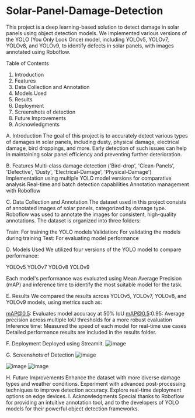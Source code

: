 # Solar-Panel-Damage-Detection
This project is a deep learning-based solution to detect damage in solar panels using object detection models. We implemented various versions of the YOLO (You Only Look Once) model, including YOLOv5, YOLOv7, YOLOv8, and YOLOv9, to identify defects in solar panels, with images annotated using Roboflow.

Table of Contents

1. Introduction
2. Features
3.	Data Collection and Annotation
4.	Models Used
5.	Results
6.	Deployment
7.	Screenshots of detection
8.	Future Improvements
9.	Acknowledgments



A.	Introduction
The goal of this project is to accurately detect various types of damages in solar panels, including dusty, physical damage, electrical damage, bird droppings, and more. Early detection of such issues can help in maintaining solar panel efficiency and preventing further deterioration.

B.	Features
Multi-class damage detection ('Bird-drop', 'Clean-Panels', 'Defective', 'Dusty', 'Electrical-Damage', 'Physical-Damage')
Implementation using multiple YOLO model versions for comparative analysis
Real-time and batch detection capabilities
Annotation management with Roboflow

C.	Data Collection and Annotation
The dataset used in this project consists of annotated images of solar panels, categorized by damage type. Roboflow was used to annotate the images for consistent, high-quality annotations. The dataset is organized into three folders:

Train: For training the YOLO models
Validation: For validating the models during training
Test: For evaluating model performance

D.	Models Used
We utilized four versions of the YOLO model to compare performance:

YOLOv5
YOLOv7
YOLOv8
YOLOv9

Each model's performance was evaluated using Mean Average Precision (mAP) and inference time to identify the most suitable model for the task.


E.	Results
We compared the results across YOLOv5, YOLOv7, YOLOv8, and YOLOv9 models, using metrics such as:

mAP@0.5: Evaluates model accuracy at 50% IoU
mAP@0.5:0.95: Average precision across multiple IoU thresholds for a more robust evaluation
Inference time: Measured the speed of each model for real-time use cases
Detailed performance results are included in the results folder.

F.	Deployment
Deployed using Streamlit.
![image](https://github.com/user-attachments/assets/92caa9d6-8978-4a4c-a5ce-1622fc5109a4)

 

G.	Screenshots of Detection
 ![image](https://github.com/user-attachments/assets/1b6a4476-fbf6-45e6-b834-18af244f037d)

![image](https://github.com/user-attachments/assets/5deda1af-7855-4176-92a0-f38cd29694d2)
![image](https://github.com/user-attachments/assets/c747cf7c-2fbd-4365-b160-afd24ab73c72)


 

 

H.	Future Improvements
Enhance the dataset with more diverse damage types and weather conditions.
Experiment with advanced post-processing techniques to improve detection accuracy.
Explore real-time deployment options on edge devices.
I.	Acknowledgments
Special thanks to Roboflow for providing an intuitive annotation tool, and to the developers of YOLO models for their powerful object detection frameworks.
